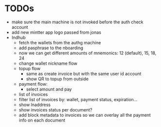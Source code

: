 # TODOs

- make sure the main machine is not invoked before the auth check account
- add new mintter app logo passed from jonas
- lndhub
  - fetch the wallets from the authg machine
  - add pasphrase to the nboarding
  - now we can get different amounts of mnemonics: 12 (default), 15, 18, 24
  - change wallet nickname flow
  - topup flow
    - same as create invoice but with the same user id account
    - show QR to topup from outside
  - payment flow:
    - select amount and pay
  - list of invoices
  - filter list of invoices by: wallet, payment status, expiration...
  - show lnaddress
  - show invoices status per document?
  - add block metadata to invoices so we can overlay all the payment info on each document
